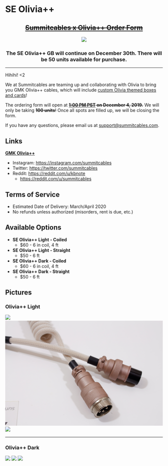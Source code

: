 # SE Olivia++

<h2 align="center"><a href="https://docs.google.com/forms/d/e/1FAIpQLSfGhsrhJo-Ju0uSHrAts8nUwHzG4UgaQtzNuGKaQMw1Kzc6Dg/closedform"><s>Summitcables x Olivia++ Order Form</s></a></h2>

<p align="center">
  <img src="https://cdn.discordapp.com/attachments/644469443858268160/651119819990499366/Untitled-3.png">
</p>

<h3 align="center">The SE Olivia++ GB will continue on December 30th. There will be 50 units available for purchase.</h3>

---

Hihihi! <2

We at Summitcables are teaming up and collaborating with Olivia to bring you GMK Olivia++ cables, which will include [custom Olivia themed boxes and cards](https://imgur.com/a/udsLcky)!

The ordering form will open at ~~**[1:00 PM PST](https://time.is/PT) on December 4, 2019.**~~ We will only be taking ~~**100 units**!~~ Once all spots are filled up, we will be closing the form.

If you have any questions, please email us at <support@summitcables.com>.

## Links

**[GMK Olivia++](https://oliviaplus.plus/)**
* Instagram: <https://instagram.com/summitcables>
* Twitter: <https://twitter.com/summitcables>
* Reddit: <https://reddit.com/u/kbnote>
  * <https://reddit.com/u/summitcables>

## Terms of Service

* Estimated Date of Delivery: March/April 2020
* No refunds unless authorized (misorders, rent is due, etc.)

## Available Options

* **SE Olivia++ Light - Coiled**
  * $60 - 6 in coil, 4 ft
* **SE Olivia++ Light - Straight**
  * $50 - 6 ft
* **SE Olivia++ Dark - Coiled**
  * $60 - 6 in coil, 4 ft
* **SE Olivia++ Dark - Straight**
  * $50 - 6 ft

## Pictures

### Olivia++ Light
![](olivia/1_1.jpg)
![](olivia/1_2.jpg)
![](olivia/1_3.jpg)

---

### Olivia++ Dark
![](olivia/2_1.jpg)
![](olivia/2_2.jpg)
![](olivia/2_3.jpg)